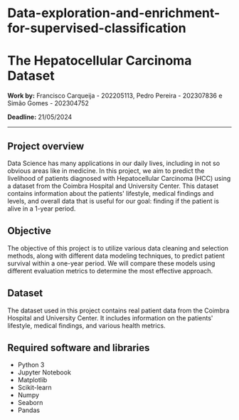 # Data-exploration-and-enrichment-for-supervised-classification
# The Hepatocellular Carcinoma Dataset

**Work by:** Francisco Carqueija - 202205113, Pedro Pereira - 202307836 e Simão Gomes - 202304752 

**Deadline:** 21/05/2024

---

## Project overview

Data Science has many applications in our daily lives, including in not so obvious areas like in medicine. In this project, we aim to predict the livelihood of patients diagnosed with Hepatocellular Carcinoma (HCC) using a dataset from the Coimbra Hospital and University Center. This dataset contains information about the patients' lifestyle, medical findings and levels, and overall data that is useful for our goal: finding if the patient is alive in a 1-year period.

## Objective

The objective of this project is to utilize various data cleaning and selection methods, along with different data modeling techniques, to predict patient survival within a one-year period. We will compare these models using different evaluation metrics to determine the most effective approach.

## Dataset

The dataset used in this project contains real patient data from the Coimbra Hospital and University Center. It includes information on the patients' lifestyle, medical findings, and various health metrics.

## Required software and libraries

- Python 3
- Jupyter Notebook
- Matplotlib
- Scikit-learn
- Numpy
- Seaborn
- Pandas
